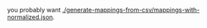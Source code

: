
you probably want [./generate-mappings-from-csv/mappings-with-normalized.json](./generate-mappings-from-csv/mappings-with-normalized.json).
